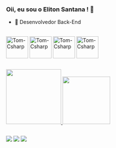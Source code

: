 ### Oii, eu sou o Eliton Santana ! 👋

- 🔭 Desenvolvedor Back-End

<div style="display: inline_block"><br>
  <img align="center" alt="Tom-Csharp" height="60" width="60" src="https://cdn.jsdelivr.net/gh/devicons/devicon/icons/csharp/csharp-original.svg">
  <img align="center" alt="Tom-Csharp" height="60" width="60" src="https://cdn.jsdelivr.net/gh/devicons/devicon/icons/amazonwebservices/amazonwebservices-plain-wordmark.svg">
  <img align="center" alt="Tom-Csharp" height="60" width="60" src="https://cdn.jsdelivr.net/gh/devicons/devicon/icons/mongodb/mongodb-plain-wordmark.svg">
  <img align="center" alt="Tom-Csharp" height="60" width="60" src="https://cdn.jsdelivr.net/gh/devicons/devicon/icons/microsoftsqlserver/microsoftsqlserver-plain-wordmark.svg">
</div>

##

<div>
  <a href="https://github.com/elitonsantana">
  <img height="150em" src="https://github-readme-stats.vercel.app/api?username=elitonsantana&show_icons=true&theme=dark&include_all_commits=true&count_private=true"/>
  <img height="130em" src="https://github-readme-stats.vercel.app/api/top-langs/?username=elitonsantana&layout=compact&langs_count=16&theme=dark"/>
</div>
  
   ##
  
<div> 
  <a href="https://instagram.com" target="_blank"><img src="https://img.shields.io/badge/-Instagram-%23E4405F?style=for-the-badge&logo=instagram&logoColor=white" target="_blank"></a>
  <a href = "mailto:elitonmeunome_2014@hotmail.com"><img src="https://img.shields.io/badge/Microsoft-666666?style=for-the-badge&logo=microsoft&logoColor=white" target="_blank"></a>
  <a href="https://www.linkedin.com/in/eliton-alves-de-santana-69a492198/" target="_blank"><img src="https://img.shields.io/badge/-LinkedIn-%230077B5?style=for-the-badge&logo=linkedin&logoColor=white" target="_blank"></a> 
</div>
